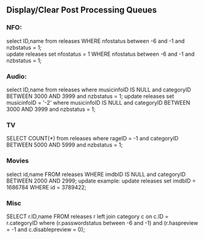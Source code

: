 ## Display/Clear Post Processing Queues

### NFO:
  select ID,name from releases WHERE nfostatus between -6 and -1 and nzbstatus = 1;   
  update releases set nfostatus = 1 WHERE nfostatus between -6 and -1 and nzbstatus = 1;

### Audio: 
  select ID,name from releases where musicinfoID IS NULL and categoryID BETWEEN 3000 AND 3999 and nzbstatus = 1;
  update releases set musicinfoID = '-2' where musicinfoID IS NULL and categoryID BETWEEN 3000 AND 3999 and nzbstatus = 1;

### TV
  SELECT COUNT(*) from releases where rageID = -1 and categoryID BETWEEN 5000 AND 5999 and nzbstatus = 1;

### Movies
  select id,name FROM releases WHERE imdbID IS NULL and categoryID BETWEEN 2000 AND 2999;
  update example: update releases set imdbID = 1686784 WHERE id = 3789422; 

### Misc  
  SELECT r.ID,name FROM releases r left join category c on c.ID = r.categoryID where (r.passwordstatus between -6 and -1) and (r.haspreview = -1 and c.disablepreview = 0);

